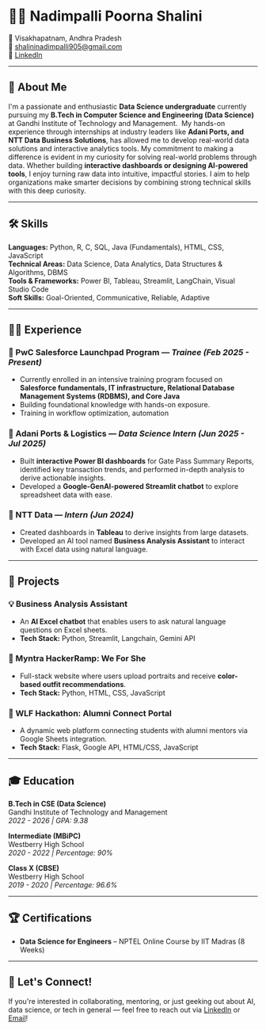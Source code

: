 # 👩‍💻 Nadimpalli Poorna Shalini

📍 Visakhapatnam, Andhra Pradesh  
📧 [shalininadimpalli905@gmail.com](mailto:shalininadimpalli905@gmail.com)  
🔗 [LinkedIn](https://www.linkedin.com/in/shalini-nadimpalli-8b1984257/)  

---

## 💼 About Me

I'm a passionate and enthusiastic **Data Science undergraduate** currently pursuing my **B.Tech in Computer Science and Engineering (Data Science)** at Gandhi Institute of Technology and Management.  My hands-on experience through internships at industry leaders like **Adani Ports, and NTT Data Business Solutions**, has allowed me to develop real-world data solutions and interactive analytics tools.
My commitment to making a difference is evident in my curiosity for solving real-world problems through data. Whether building **interactive dashboards or designing AI-powered tools**, I enjoy turning raw data into intuitive, impactful stories. I aim to help organizations make smarter decisions by combining strong technical skills with this deep curiosity.

---

## 🛠️ Skills

**Languages:** Python, R, C, SQL, Java (Fundamentals), HTML, CSS, JavaScript  
**Technical Areas:** Data Science, Data Analytics, Data Structures & Algorithms, DBMS  
**Tools & Frameworks:** Power BI, Tableau, Streamlit, LangChain, Visual Studio Code  
**Soft Skills:** Goal-Oriented, Communicative, Reliable, Adaptive  

---

## 👩‍💻 Experience

### 🔹 PwC Salesforce Launchpad Program — *Trainee (Feb 2025 - Present)*
- Currently enrolled in an intensive training program focused on **Salesforce fundamentals, IT infrastructure, Relational Database Management Systems (RDBMS), and Core Java**
- Building foundational knowledge with hands-on exposure.
- Training in workflow optimization, automation

### 🔹 Adani Ports & Logistics — *Data Science Intern (Jun 2025 - Jul 2025)*
- Built **interactive Power BI dashboards** for Gate Pass Summary Reports,  identified key transaction trends, and performed in-depth analysis to derive actionable insights.
- Developed a **Google-GenAI-powered Streamlit chatbot** to explore spreadsheet data with ease.

### 🔹 NTT Data — *Intern (Jun 2024)*
- Created dashboards in **Tableau** to derive insights from large datasets.
- Developed an AI tool named **Business Analysis Assistant** to interact with Excel data using natural language.

---

## 🚀 Projects

### 💡 Business Analysis Assistant
- An **AI Excel chatbot** that enables users to ask natural language questions on Excel sheets.
- **Tech Stack:** Python, Streamlit, Langchain, Gemini API

### 🎨 Myntra HackerRamp: We For She
- Full-stack website where users upload portraits and receive **color-based outfit recommendations**.
- **Tech Stack:** Python, HTML, CSS, JavaScript

### 🤝 WLF Hackathon: Alumni Connect Portal
- A dynamic web platform connecting students with alumni mentors via Google Sheets integration.
- **Tech Stack:** Flask, Google API, HTML/CSS, JavaScript

---

## 🎓 Education

**B.Tech in CSE (Data Science)**  
Gandhi Institute of Technology and Management  
*2022 - 2026 | GPA: 9.38*

**Intermediate (MBiPC)**  
Westberry High School  
*2020 - 2022 | Percentage: 90%*

**Class X (CBSE)**  
Westberry High School  
*2019 - 2020 | Percentage: 96.6%*

---

## 🏆 Certifications

- **Data Science for Engineers** – NPTEL Online Course by IIT Madras (8 Weeks)

---

## 📌 Let's Connect!

If you're interested in collaborating, mentoring, or just geeking out about AI, data science, or tech in general — feel free to reach out via [LinkedIn](https://www.linkedin.com/in/shalini-nadimpalli-8b1984257/) or [Email](mailto:shalininadimpalli905@gmail.com)!

